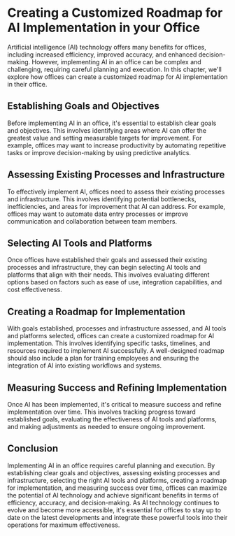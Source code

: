 Creating a Customized Roadmap for AI Implementation in your Office
====================================================================================================================

Artificial intelligence (AI) technology offers many benefits for offices, including increased efficiency, improved accuracy, and enhanced decision-making. However, implementing AI in an office can be complex and challenging, requiring careful planning and execution. In this chapter, we'll explore how offices can create a customized roadmap for AI implementation in their office.

Establishing Goals and Objectives
---------------------------------

Before implementing AI in an office, it's essential to establish clear goals and objectives. This involves identifying areas where AI can offer the greatest value and setting measurable targets for improvement. For example, offices may want to increase productivity by automating repetitive tasks or improve decision-making by using predictive analytics.

Assessing Existing Processes and Infrastructure
-----------------------------------------------

To effectively implement AI, offices need to assess their existing processes and infrastructure. This involves identifying potential bottlenecks, inefficiencies, and areas for improvement that AI can address. For example, offices may want to automate data entry processes or improve communication and collaboration between team members.

Selecting AI Tools and Platforms
--------------------------------

Once offices have established their goals and assessed their existing processes and infrastructure, they can begin selecting AI tools and platforms that align with their needs. This involves evaluating different options based on factors such as ease of use, integration capabilities, and cost effectiveness.

Creating a Roadmap for Implementation
-------------------------------------

With goals established, processes and infrastructure assessed, and AI tools and platforms selected, offices can create a customized roadmap for AI implementation. This involves identifying specific tasks, timelines, and resources required to implement AI successfully. A well-designed roadmap should also include a plan for training employees and ensuring the integration of AI into existing workflows and systems.

Measuring Success and Refining Implementation
---------------------------------------------

Once AI has been implemented, it's critical to measure success and refine implementation over time. This involves tracking progress toward established goals, evaluating the effectiveness of AI tools and platforms, and making adjustments as needed to ensure ongoing improvement.

Conclusion
----------

Implementing AI in an office requires careful planning and execution. By establishing clear goals and objectives, assessing existing processes and infrastructure, selecting the right AI tools and platforms, creating a roadmap for implementation, and measuring success over time, offices can maximize the potential of AI technology and achieve significant benefits in terms of efficiency, accuracy, and decision-making. As AI technology continues to evolve and become more accessible, it's essential for offices to stay up to date on the latest developments and integrate these powerful tools into their operations for maximum effectiveness.
